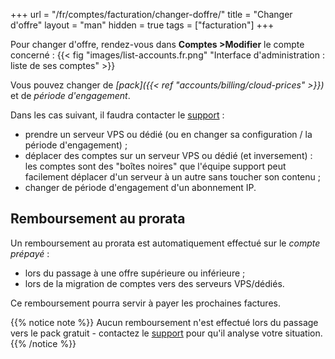 +++
url = "/fr/comptes/facturation/changer-doffre/"
title = "Changer d'offre"
layout = "man"
hidden = true
tags = ["facturation"]
+++

Pour changer d'offre, rendez-vous dans **Comptes >Modifier** le compte concerné :
{{< fig "images/list-accounts.fr.png" "Interface d'administration : liste de ses comptes" >}}

Vous pouvez changer de _[pack]({{< ref "accounts/billing/cloud-prices" >}})_ et de _période d'engagement_.

Dans les cas suivant, il faudra contacter le [support](https://admin.alwaysdata.com/support/add/) :

- prendre un serveur VPS ou dédié (ou en changer sa configuration / la période d'engagement) ;
- déplacer des comptes sur un serveur VPS ou dédié (et inversement) : les comptes sont des "boîtes noires" que l'équipe support peut facilement déplacer d'un serveur à un autre sans toucher son contenu ;
- changer de période d'engagement d'un abonnement IP.

## Remboursement au prorata

Un remboursement au prorata est automatiquement effectué sur le _compte prépayé_ :

- lors du passage à une offre supérieure ou inférieure ;
- lors de la migration de comptes vers des serveurs VPS/dédiés.

Ce remboursement pourra servir à payer les prochaines factures.

{{% notice note %}}
Aucun remboursement n'est effectué lors du passage vers le pack gratuit - contactez le [support](https://admin.alwaysdata.com/support/add/) pour qu'il analyse votre situation.
{{% /notice %}}
